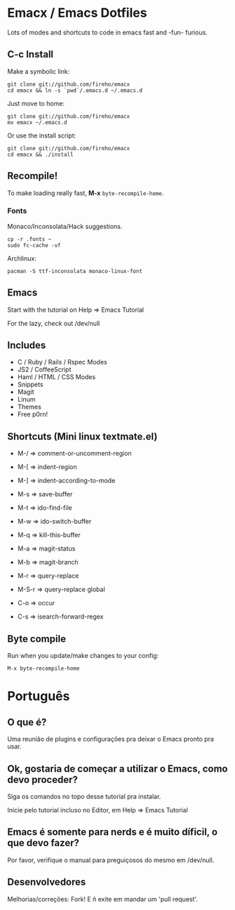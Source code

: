 # Emacx / Emacs Dotfiles

Lots of modes and shortcuts to code in emacs fast and -fun- furious.


## C-c Install

Make a symbolic link:

    git clone git://github.com/fireho/emacx
    cd emacx && ln -s `pwd`/.emacs.d ~/.emacs.d

Just move to home:

    git clone git://github.com/fireho/emacx
    mv emacx ~/.emacs.d

Or use the install script:

    git clone git://github.com/fireho/emacx
    cd emacx && ./install

## Recompile!

To make loading really fast, **M-x** `byte-recompile-home`.


### Fonts

Monaco/Inconsolata/Hack suggestions.

    cp -r .fonts ~
    sudo fc-cache -vf

Archlinux:

    pacman -S ttf-inconsolata monaco-linux-font


## Emacs

Start with the tutorial on Help => Emacs Tutorial

For the lazy, check out /dev/null


## Includes

* C / Ruby / Rails / Rspec Modes
* JS2 / CoffeeScript
* Haml / HTML / CSS Modes
* Snippets
* Magit
* Linum
* Themes
* Free p0rn!


## Shortcuts (Mini linux textmate.el)

* M-/  =>  comment-or-uncomment-region
* M-[  =>  indent-region
* M-]  =>  indent-according-to-mode
* M-s  =>  save-buffer
* M-t  =>  ido-find-file
* M-w  =>  ido-switch-buffer
* M-q  =>  kill-this-buffer
* M-a  =>  magit-status
* M-b  =>  magit-branch
* M-r  =>  query-replace
* M-S-r  =>  query-replace global

* C-o  =>  occur
* C-s  =>  isearch-forward-regex

## Byte compile

Run when you update/make changes to your config:

    M-x byte-recompile-home


# Português

## O que é?

Uma reunião de  plugins e configurações pra deixar o Emacs  pronto pra usar.

## Ok, gostaria de começar a utilizar o Emacs, como devo proceder?

Siga os comandos no topo desse tutorial pra instalar.

Inicie pelo tutorial incluso no Editor, em Help => Emacs Tutorial


## Emacs é somente para nerds e é muito díficil, o que devo fazer?

Por favor, verifique o manual para preguiçosos do mesmo em /dev/null.


## Desenvolvedores


Melhorias/correções:
Fork! E ñ exite em mandar um 'pull request'.
